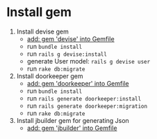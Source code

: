 # Install gem
 1. Install devise gem
    - [add: gem 'devise' into Gemfile](https://github.com/plataformatec/devise)
    - run `bundle install`
    - run `rails g devise:install`
    - generate User model: `rails g devise user`
    - run `rake db:migrate`
 2. Install doorkeeper gem
    - [add: gem 'doorkeeper' into Gemfile](https://github.com/doorkeeper-gem/doorkeeper)
    - run `bundle install`
    - run `rails generate doorkeeper:install`
    - run `rails generate doorkeeper:migration`
    - run `rake db:migrate`
 3. Install jbuilder gem for generating Json
    - [add: gem 'jbuilder' into Gemfile](https://github.com/rails/jbuilder)
